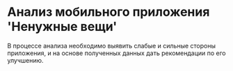 # Анализ мобильного приложения 'Ненужные вещи' 

В процессе анализа необходимо выявить слабые и сильные стороны приложения, и на основе полученных данных дать рекомендации по его улучшению. 

